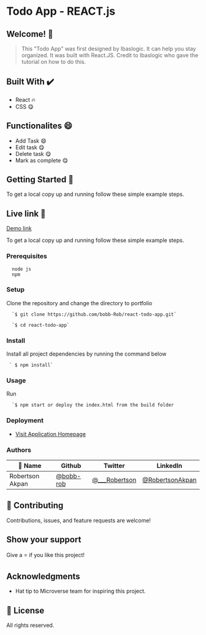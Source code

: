 # Todo App - REACT.js

## Welcome! 👋

> This "Todo App" was first designed by Ibaslogic. It can help you stay organized. It was built with React.JS. Credit to Ibaslogic who gave the tutorial on how to do this.

                             
## Built With ✔️

- React 🔥
- CSS 😋

## Functionalites 😄
 
- Add Task 😄
- Edit task 😋
- Delete task 😋
- Mark as complete 😋


## Getting Started 🙌

To get a local copy up and running follow these simple example steps.

## Live link 🙌

[Demo link](https://math-magicians-29.herokuapp.com/)

To get a local copy up and running follow these simple example steps.

### Prerequisites
```
  node js
  npm

```
### Setup
Clone the repository and change the directory to portfolio

``` 
  `$ git clone https://github.com/bobb-Rob/react-todo-app.git`

  `$ cd react-todo-app`

```

### Install
Install all project dependencies by running the command below
 
``` 
 ` $ npm install`
```
### Usage

Run
``` 
  `$ npm start or deploy the index.html from the build folder 
```

### Deployment
- [Visit Application Homepage](https://math-magicians-29.herokuapp.com/)


### Authors

| 👤 Name | Github | Twitter | LinkedIn |
|------|--------|---------|----------|
|Robertson Akpan|[@bobb-rob](https://github.com/bobb-rob)|[@___Robertson](https://twitter.com/___Robertson)|[@RobertsonAkpan](https://www.linkedin.com/in/robertson-akpan-6895a0123/)|


## 🤝 Contributing

Contributions, issues, and feature requests are welcome!


## Show your support

Give a ⭐️ if you like this project!

## Acknowledgments

- Hat tip to Microverse team for inspiring this project.

## 📝 License

All rights reserved.